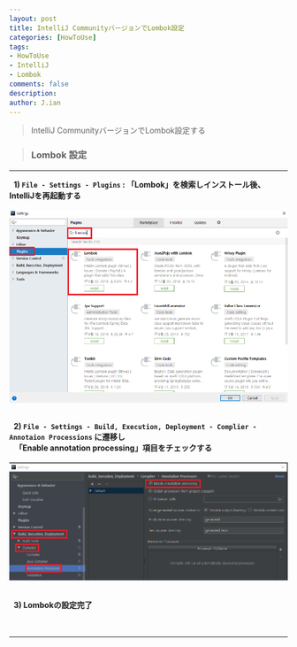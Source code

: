 ```yaml
---
layout: post
title: IntelliJ CommunityバージョンでLombok設定
categories: [HowToUse]
tags: 
- HowToUse
- IntelliJ
- Lombok
comments: false
description:
author: J.ian
---
```

<input type="hidden" id="categoryName" value="HowToUse" />

> IntelliJ CommunityバージョンでLombok設定する

> ### Lombok 設定     

___

&nbsp; <b> 1) **`File - Settings - Plugins`** : 「Lombok」を検索しインストール後、IntelliJを再起動する </b>     
<br />
![lombok install](/resources/images/HowToUse/IntelliJ/lombok001.PNG "lombok install")
<br /><br />


&nbsp; <b> 2) **`File - Settings - Build, Execution, Deployment - Complier - Annotaion Processions`** に遷移し     
&nbsp;&nbsp; 「Enable annotation processing」項目をチェックする </b>     
<br />
![lombok install](/resources/images/HowToUse/IntelliJ/lombok002.PNG "lombok install")
<br /><br />


&nbsp; <b> 3) Lombokの設定完了 </b>     
<br /><br />

___